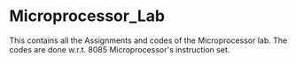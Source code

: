 # Microprocessor_Lab
 This contains all the Assignments and codes of the Microprocessor lab. The codes are done w.r.t. 8085 Microprocessor's instruction set.
